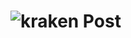 # ![kraken Post](https://user-images.githubusercontent.com/677114/101163298-6264ae80-366e-11eb-9151-f560d18c2ceb.png)
